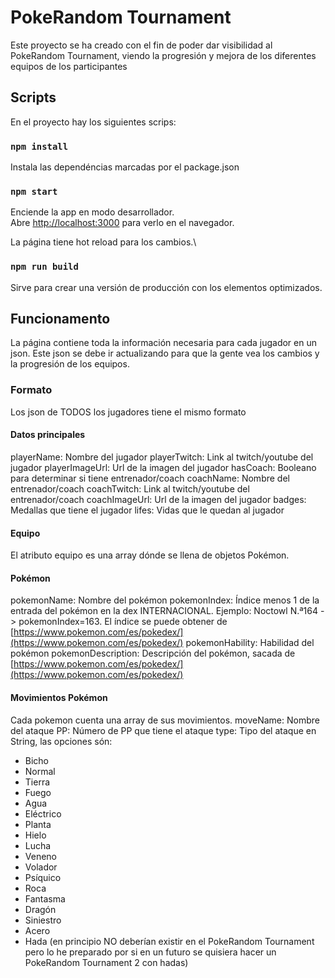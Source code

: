 # PokeRandom Tournament

Este proyecto se ha creado con el fin de poder dar visibilidad al PokeRandom Tournament, viendo la progresión y mejora de los diferentes equipos de los participantes

## Scripts

En el proyecto hay los siguientes scrips:

### `npm install`

Instala las dependéncias marcadas por el package.json

### `npm start`

Enciende la app en modo desarrollador.\
Abre [http://localhost:3000](http://localhost:3000) para verlo en el navegador.

La página tiene hot reload para los cambios.\

### `npm run build`

Sirve para crear una versión de producción con los elementos optimizados.

## Funcionamento

La página contiene toda la información necesaria para cada jugador en un json.
Este json se debe ir actualizando para que la gente vea los cambios y la progresión de los equipos.

### Formato

Los json de TODOS los jugadores tiene el mismo formato

#### Datos principales

playerName: Nombre del jugador
playerTwitch: Link al twitch/youtube del jugador
playerImageUrl: Url de la imagen del jugador
hasCoach: Booleano para determinar si tiene entrenador/coach
coachName: Nombre del entrenador/coach
coachTwitch: Link al twitch/youtube del entrenador/coach
coachImageUrl: Url de la imagen del jugador
badges: Medallas que tiene el jugador
lifes: Vidas que le quedan al jugador

#### Equipo

El atributo equipo es una array dónde se llena de objetos Pokémon.

#### Pokémon

pokemonName: Nombre del pokémon
pokemonIndex: Índice menos 1 de la entrada del pokémon en la dex INTERNACIONAL. Ejemplo: Noctowl N.ª164 -> pokemonIndex=163. El índice se puede obtener de [https://www.pokemon.com/es/pokedex/](https://www.pokemon.com/es/pokedex/)
pokemonHability: Habilidad del pokémon
pokemonDescription: Descripción del pokémon, sacada de [https://www.pokemon.com/es/pokedex/](https://www.pokemon.com/es/pokedex/)

#### Movimientos Pokémon

Cada pokemon cuenta una array de sus movimientos.
moveName: Nombre del ataque
PP: Número de PP que tiene el ataque
type: Tipo del ataque en String, las opciones són:

- Bicho
- Normal
- Tierra
- Fuego
- Agua
- Eléctrico
- Planta
- Hielo
- Lucha
- Veneno
- Volador
- Psíquico
- Roca
- Fantasma
- Dragón
- Siniestro
- Acero
- Hada (en principio NO deberían existir en el PokeRandom Tournament pero lo he preparado por si en un futuro se quisiera hacer un PokeRandom Tournament 2 con hadas)
